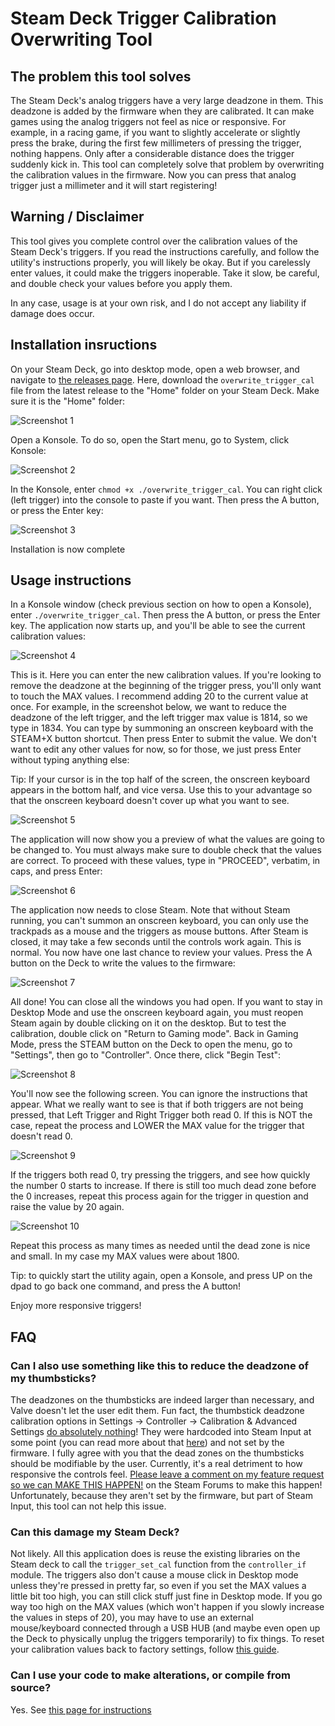 # Steam Deck Trigger Calibration Overwriting Tool

## The problem this tool solves

The Steam Deck's analog triggers have a very large deadzone in them. This deadzone is added by the firmware when they are calibrated. It can make games using the analog triggers not feel as nice or responsive. For example, in a racing game, if you want to slightly accelerate or slightly press the brake, during the first few millimeters of pressing the trigger, nothing happens. Only after a considerable distance does the trigger suddenly kick in. This tool can completely solve that problem by overwriting the calibration values in the firmware. Now you can press that analog trigger just a millimeter and it will start registering!

## Warning / Disclaimer

This tool gives you complete control over the calibration values of the Steam Deck's triggers. If you read the instructions carefully, and follow the utility's instructions properly, you will likely be okay. But if you carelessly enter values, it could make the triggers inoperable. Take it slow, be careful, and double check your values before you apply them.

In any case, usage is at your own risk, and I do not accept any liability if damage does occur.

## Installation insructions
On your Steam Deck, go into desktop mode, open a web browser, and navigate to [the releases page](https://github.com/kasvtv/steam_deck_overwrite_trigger_cal/releases). Here, download the `overwrite_trigger_cal` file from the latest release to the "Home" folder on your Steam Deck. Make sure it is the "Home" folder:

![Screenshot 1](https://raw.githubusercontent.com/kasvtv/steam_deck_overwrite_trigger_cal/master/README_screenshots/1.png)

Open a Konsole. To do so, open the Start menu, go to System, click Konsole:

![Screenshot 2](https://raw.githubusercontent.com/kasvtv/steam_deck_overwrite_trigger_cal/master/README_screenshots/2.png)

In the Konsole, enter `chmod +x ./overwrite_trigger_cal`. You can right click (left trigger) into the console to paste if you want. Then press the A button, or press the Enter key:

![Screenshot 3](https://raw.githubusercontent.com/kasvtv/steam_deck_overwrite_trigger_cal/master/README_screenshots/3.png)

Installation is now complete

## Usage instructions
In a Konsole window (check previous section on how to open a Konsole), enter `./overwrite_trigger_cal`. Then press the A button, or press the Enter key. The application now starts up, and you'll be able to see the current calibration values:

![Screenshot 4](https://raw.githubusercontent.com/kasvtv/steam_deck_overwrite_trigger_cal/master/README_screenshots/4.png)

This is it. Here you can enter the new calibration values. If you're looking to remove the deadzone at the beginning of the trigger press, you'll only want to touch the MAX values. I recommend adding 20 to the current value at once. For example, in the screenshot below, we want to reduce the deadzone of the left trigger, and the left trigger max value is 1814, so we type in 1834. You can type by summoning an onscreen keyboard with the STEAM+X button shortcut. Then press Enter to submit the value. We don't want to edit any other values for now, so for those, we just press Enter without typing anything else:

Tip: If your cursor is in the top half of the screen, the onscreen keyboard appears in the bottom half, and vice versa. Use this to your advantage so that the onscreen keyboard doesn't cover up what you want to see.

![Screenshot 5](https://raw.githubusercontent.com/kasvtv/steam_deck_overwrite_trigger_cal/master/README_screenshots/5.png)

The application will now show you a preview of what the values are going to be changed to. You must always make sure to double check that the values are correct. To proceed with these values, type in "PROCEED", verbatim, in caps, and press Enter:

![Screenshot 6](https://raw.githubusercontent.com/kasvtv/steam_deck_overwrite_trigger_cal/master/README_screenshots/6.png)

The application now needs to close Steam. Note that without Steam running, you can't summon an onscreen keyboard, you can only use the trackpads as a mouse and the triggers as mouse buttons. After Steam is closed, it may take a few seconds until the controls work again. This is normal. You now have one last chance to review your values. Press the A button on the Deck to write the values to the firmware:

![Screenshot 7](https://raw.githubusercontent.com/kasvtv/steam_deck_overwrite_trigger_cal/master/README_screenshots/7.png)

All done! You can close all the windows you had open. If you want to stay in Desktop Mode and use the onscreen keyboard again, you must reopen Steam again by double clicking on it on the desktop. But to test the calibration, double click on "Return to Gaming mode". Back in Gaming Mode, press the STEAM button on the Deck to open the menu, go to "Settings", then go to "Controller". Once there, click "Begin Test":


![Screenshot 8](https://raw.githubusercontent.com/kasvtv/steam_deck_overwrite_trigger_cal/master/README_screenshots/8.jpg)

You'll now see the following screen. You can ignore the instructions that appear. What we really want to see is that if both triggers are not being pressed, that Left Trigger and Right Trigger both read 0. If this is NOT the case, repeat the process and LOWER the MAX value for the trigger that doesn't read 0.

![Screenshot 9](https://raw.githubusercontent.com/kasvtv/steam_deck_overwrite_trigger_cal/master/README_screenshots/9.jpg)

If the triggers both read 0, try pressing the triggers, and see how quickly the number 0 starts to increase. If there is still too much dead zone before the 0 increases, repeat this process again for the trigger in question and raise the value by 20 again.

![Screenshot 10](https://raw.githubusercontent.com/kasvtv/steam_deck_overwrite_trigger_cal/master/README_screenshots/10.jpg)

Repeat this process as many times as needed until the dead zone is nice and small. In my case my MAX values were about 1800.

Tip: to quickly start the utility again, open a Konsole, and press UP on the dpad to go back one command, and press the A button!

Enjoy more responsive triggers!

## FAQ

### Can I also use something like this to reduce the deadzone of my thumbsticks?
The deadzones on the thumbsticks are indeed larger than necessary, and Valve doesn't let the user edit them. Fun fact, the thumbstick deadzone calibration options in Settings -> Controller -> Calibration & Advanced Settings [do absolutely nothing](https://steamcommunity.com/app/1675200/discussions/1/3761104682792154236/)! They were hardcoded into Steam Input at some point (you can read more about that [here](https://www.reddit.com/r/SteamDeck/comments/t4o91g/valves_response_on_my_stick_driftdeadzone_ticket/)) and not set by the firmware. I fully agree with you that the dead zones on the thumbsticks should be modifiable by the user. Currently, it's a real detriment to how responsive the controls feel. [Please leave a comment on my feature request so we can MAKE THIS HAPPEN!](https://steamcommunity.com/app/1675200/discussions/2/3761104682792152736/) on the Steam Forums to make this happen! Unfortunately, because they aren't set by the firmware, but part of Steam Input, this tool can not help this issue.

### Can this damage my Steam Deck?
Not likely. All this application does is reuse the existing libraries on the Steam deck to call the `trigger_set_cal` function from the `controller_if` module. The triggers also don't cause a mouse click in Desktop mode unless they're pressed in pretty far, so even if you set the MAX values a little bit too high, you can still click stuff just fine in Desktop mode. If you go way too high on the MAX values (which won't happen if you slowly increase the values in steps of 20), you may have to use an external mouse/keyboard connected through a USB HUB (and maybe even open up the Deck to physically unplug the triggers temporarily) to fix things. To reset your calibration values back to factory settings, follow [this guide](https://www.ifixit.com/Guide/How+to+Calibrate+Steam+Deck+Triggers/150411).

### Can I use your code to make alterations, or compile from source?
Yes. See [this page for instructions](https://github.com/kasvtv/steam_deck_overwrite_trigger_cal/blob/master/CONTRIBUTING.md)